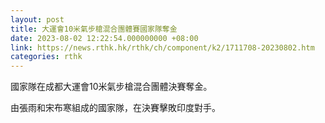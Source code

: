 ```yaml
---
layout: post
title: 大運會10米氣步槍混合團體賽國家隊奪金
date: 2023-08-02 12:22:54.000000000 +08:00
link: https://news.rthk.hk/rthk/ch/component/k2/1711708-20230802.htm
categories: rthk
---
```


國家隊在成都大運會10米氣步槍混合團體決賽奪金。

由張雨和宋布寒組成的國家隊，在決賽擊敗印度對手。
